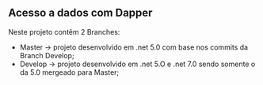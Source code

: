 ## Acesso a dados com Dapper
Neste projeto contẽm 2 Branches:
- Master -> projeto desenvolvido em .net 5.0 com base nos commits da Branch Develop;
- Develop -> projeto desenvolvido em .net 5.O e .net 7.0 sendo somente o da 5.0 mergeado para Master;

